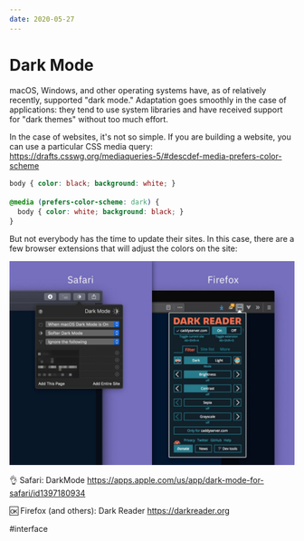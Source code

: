 ```yaml
---
date: 2020-05-27
---
```


# Dark Mode

macOS, Windows, and other operating systems have, as of relatively recently, supported "dark mode."
Adaptation goes smoothly in the case of applications: they tend to use system libraries and have received support for "dark themes" without too much effort.

In the case of websites, it's not so simple.
If you are building a website, you can use a particular CSS media query:  
https://drafts.csswg.org/mediaqueries-5/#descdef-media-prefers-color-scheme

```css
body { color: black; background: white; }

@media (prefers-color-scheme: dark) {
  body { color: white; background: black; }
}
```

But not everybody has the time to update their sites. In this case, there are a few browser extensions that will adjust the colors on the site:

![DarkMode and DarkReader](darkmode.jpeg "DarkMode and DarkReader")

👌 Safari: DarkMode https://apps.apple.com/us/app/dark-mode-for-safari/id1397180934

🆗 Firefox (and others): Dark Reader https://darkreader.org

#interface
